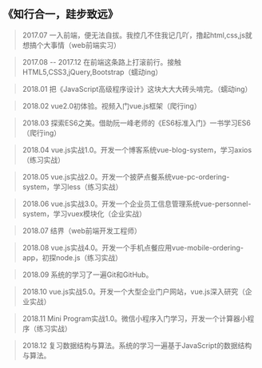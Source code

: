﻿## 《知行合一，跬步致远》

> 2017.07 一入前端，便无法自拔。我控几不住我记几吖，撸起html,css,js就想搞个大事情（web前端实习）

> 2017.08 -- 2017.12 在前端这条路上打滚前行。接触HTML5,CSS3,jQuery,Bootstrap（蠕动ing）

> 2018.01 把《JavaScript高级程序设计》这块大大大砖头啃完。（蠕动ing）

> 2018.02 vue2.0初体验。视频入门vue.js框架（爬行ing）

> 2018.03 探索ES6之美。借助阮一峰老师的《ES6标准入门》一书学习ES6（爬行ing）

> 2018.04 vue.js实战1.0。开发一个博客系统vue-blog-system，学习axios（练习实战）

> 2018.05 vue.js实战2.0。开发一个披萨点餐系统vue-pc-ordering-system，学习less（练习实战）

> 2018.06 vue.js实战3.0。开发一个企业员工信息管理系统vue-personnel-system，学习vuex模块化（企业实战）

> 2018.07 结界（web前端开发工程师）

> 2018.08 vue.js实战4.0。开发一个手机点餐应用vue-mobile-ordering-app，初探node.js（练习实战）

> 2018.09 系统的学习了一遍Git和GitHub。

> 2018.10 vue.js实战5.0。开发一个大型企业门户网站，vue.js深入研究（企业实战）

> 2018.11 Mini Program实战1.0。微信小程序入门学习，开发一个计算器小程序（练习实战）

> 2018.12 复习数据结构与算法。系统的学习一遍基于JavaScript的数据结构与算法。
